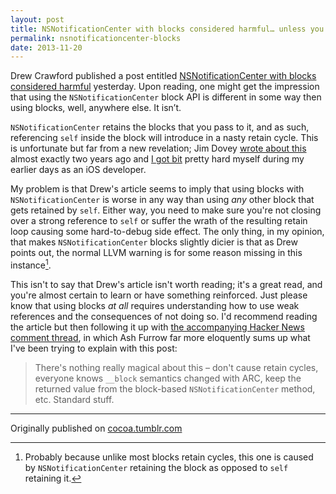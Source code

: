 ```yaml
---
layout: post
title: NSNotificationCenter with blocks considered harmful… unless you use weak references, then it's fine
permalink: nsnotificationcenter-blocks
date: 2013-11-20
---
```


Drew Crawford published a post entitled [NSNotificationCenter with blocks considered harmful](http://sealedabstract.com/code/nsnotificationcenter-with-blocks-considered-harmful/) yesterday. Upon reading, one might get the impression that using the `NSNotificationCenter` block API is different in some way then using blocks, well, anywhere else. It isn’t.

`NSNotificationCenter` retains the blocks that you pass to it, and as such, referencing `self` inside the block will introduce in a nasty retain cycle. This is unfortunate but far from a new revelation; Jim Dovey [wrote about this](http://tumblr.alanquatermain.me/post/1686415314/an-nsnotification-blocks-gotcha) almost exactly two years ago and [I got bit](https://bryan.tumblr.com/post/4766732327/nsnotifications-and-blocks) pretty hard myself during my earlier days as an iOS developer.

My problem is that Drew's article seems to imply that using blocks with `NSNotificationCenter` is worse in any way than using *any* other block that gets retained by `self`. Either way, you need to make sure you're not closing over a strong reference to `self` or suffer the wrath of the resulting retain loop causing some hard-to-debug side effect. The only thing, in my opinion, that makes `NSNotificationCenter` blocks slightly dicier is that as Drew points out, the normal LLVM warning is for some reason missing in this instance[^1].

This isn't to say that Drew's article isn't worth reading; it's a great read, and you're almost certain to learn or have something reinforced. Just please know that using blocks *at all* requires understanding how to use weak references and the consequences of not doing so. I'd recommend reading the article but then following it up with [the accompanying Hacker News comment thread](https://news.ycombinator.com/item?id=6767386), in which Ash Furrow far more eloquently sums up what I've been trying to explain with this post:

> There's nothing really magical about this – don't cause retain cycles, everyone knows `__block` semantics changed with ARC, keep the returned value from the block-based `NSNotificationCenter` method, etc. Standard stuff.

[^1]: Probably because unlike most blocks retain cycles, this one is caused by `NSNotificationCenter` retaining the block as opposed to `self` retaining it.

---

Originally published on [cocoa.tumblr.com](http://cocoa.tumblr.com)
